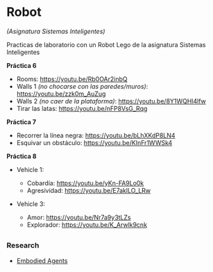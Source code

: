 # Robot
*(Asignatura Sistemas Inteligentes)*

Practicas de laboratorio con un Robot Lego de la asignatura Sistemas Inteligentes 

**Práctica 6**

* Rooms: https://youtu.be/Rb0OAr2inbQ
* Walls 1 *(no chocarse con las paredes/muros)*: https://youtu.be/zzk0m_AuZug
* Walls 2 *(no caer de la plataforma)*: https://youtu.be/8Y1WQHl4lfw
* Tirar las latas: https://youtu.be/nFP8VsG_Rqg

**Práctica 7**

* Recorrer la línea negra: https://youtu.be/bLhXKdP8LN4
* Esquivar un obstáculo: https://youtu.be/KInFr1WWSk4

**Práctica 8**

* Vehicle 1:
	* Cobardía: https://youtu.be/yKn-FA9Lo0k
	* Agresividad: https://youtu.be/E7aklLO_LRw
	
* Vehicle 3:
	* Amor: https://youtu.be/Nr7a9y3tLZs
	* Explorador: https://youtu.be/K_Arwlk9cnk


##

 ### Research
 
 * [Embodied Agents](https://drive.google.com/open?id=1KhXN-0VQ5zsExDOUJyByjwcCx-BzF4NA)
